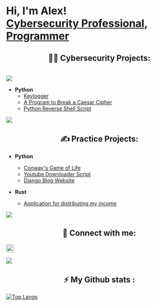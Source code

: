 <h1>Hi, I'm Alex! <br/><a href=www.linkedin.com/in/dev-alex-griffiths>Cybersecurity Professional</a>, <a href=www.linkedin.com/in/dev-alex-griffiths>Programmer</a> </h1>

<h2 align="center">👨‍💻 Cybersecurity Projects:</h2>
<br>

<img src="https://user-images.githubusercontent.com/73097560/115834477-dbab4500-a447-11eb-908a-139a6edaec5c.gif">

- <b>Python</b>
  - [Keylogger](https://github.com/LexusG/Keylogger-Project)
  - [A Program to Break a Caesar Cipher](https://github.com/LexusG/Cracking-Caesar-Cipher)
  - [Python Reverse Shell Script](https://github.com/LexusG/Reverse-Shell-)

<!-- I commented out the SQL project, add back when it is finished --> 
    
<!-- 
- <b>SQL</b>
  - [SQL Vulnerability Assessment](https://github.com/LexusG/Keylogger-Project)
-->

<img src="https://user-images.githubusercontent.com/73097560/115834477-dbab4500-a447-11eb-908a-139a6edaec5c.gif">    

<h2 align="center">✍️ Practice Projects:</h2>

- <b>Python</b>
  - [Conway's Game of Life](https://github.com/LexusG/LIfe-Simulation-)
  - [Youtube Downloader Script](https://github.com/LexusG/Youtube-Downloader-Script-)
  - [Django Blog Website](https://github.com/LexusG/django_project)

- <b>Rust</b>
  - [Application for distributing my income](https://github.com/LexusG/incomeapp)


<img src="https://user-images.githubusercontent.com/73097560/115834477-dbab4500-a447-11eb-908a-139a6edaec5c.gif"> 
<h2 align="center"> 🤳 Connect with me:</h2>


[<img align="center" alt="JoshMadakor | LinkedIn" width="22px" src="https://cdn.jsdelivr.net/npm/simple-icons@v3/icons/linkedin.svg" />][linkedin]


[linkedin]: www.linkedin.com/in/dev-alex-griffiths


<img src="https://user-images.githubusercontent.com/73097560/115834477-dbab4500-a447-11eb-908a-139a6edaec5c.gif"> 

<h2 align="center"> ⚡ My Github stats :</h2>

[![Top Langs](https://github-readme-stats.vercel.app/api/top-langs/?username=LexusG&layout=compact&theme=vision-friendly-dark)](https://github.com/LexusG/github-readme-stats)

<!--
**LexusG/LexusG** is a ✨ _special_ ✨ repository because its `README.md` (this file) appears on your GitHub profile.

Here are some ideas to get you started:

- 🔭 I’m currently working on ...
- 🌱 I’m currently learning ...
- 👯 I’m looking to collaborate on ...
- 🤔 I’m looking for help with ...
- 💬 Ask me about ...
- 📫 How to reach me: ...
- 😄 Pronouns: ...
- ⚡ Fun fact: ...
-->
